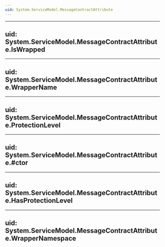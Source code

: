 ```yaml
---
uid: System.ServiceModel.MessageContractAttribute
---
```


---
uid: System.ServiceModel.MessageContractAttribute.IsWrapped
---

---
uid: System.ServiceModel.MessageContractAttribute.WrapperName
---

---
uid: System.ServiceModel.MessageContractAttribute.ProtectionLevel
---

---
uid: System.ServiceModel.MessageContractAttribute.#ctor
---

---
uid: System.ServiceModel.MessageContractAttribute.HasProtectionLevel
---

---
uid: System.ServiceModel.MessageContractAttribute.WrapperNamespace
---

